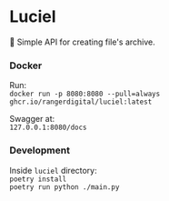 # Luciel
🎥 Simple API for creating file's archive.

### Docker
Run:  
`docker run -p 8080:8080 --pull=always ghcr.io/rangerdigital/luciel:latest`

Swagger at:  
`127.0.0.1:8080/docs`


### Development
Inside `luciel` directory:  
`poetry install`  
`poetry run python ./main.py`  



